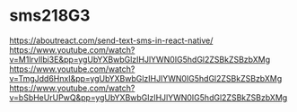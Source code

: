 # sms218G3

https://aboutreact.com/send-text-sms-in-react-native/
https://www.youtube.com/watch?v=M1lrvIlbi3E&pp=ygUbYXBwbGlzIHJlYWN0IG5hdGl2ZSBkZSBzbXMg
https://www.youtube.com/watch?v=TmgJdd6HnxI&pp=ygUbYXBwbGlzIHJlYWN0IG5hdGl2ZSBkZSBzbXMg
https://www.youtube.com/watch?v=bSbHeUrUPwQ&pp=ygUbYXBwbGlzIHJlYWN0IG5hdGl2ZSBkZSBzbXMg

